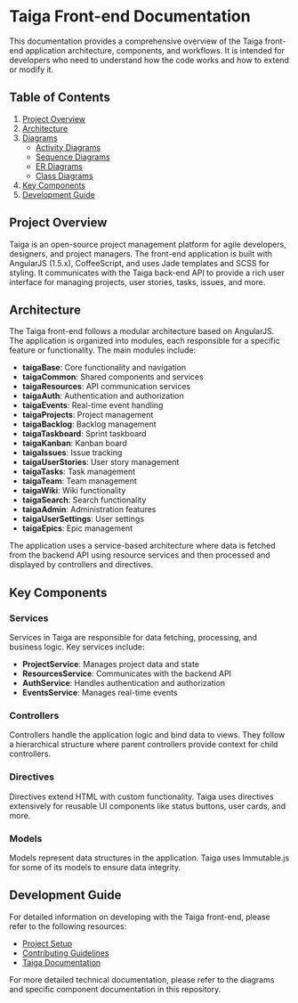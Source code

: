 # Taiga Front-end Documentation

This documentation provides a comprehensive overview of the Taiga front-end application architecture, components, and workflows. It is intended for developers who need to understand how the code works and how to extend or modify it.

## Table of Contents

1. [Project Overview](#project-overview)
2. [Architecture](#architecture)
3. [Diagrams](#diagrams)
   - [Activity Diagrams](diagrams/activity-diagrams.md)
   - [Sequence Diagrams](diagrams/sequence-diagrams.md)
   - [ER Diagrams](diagrams/er-diagrams.md)
   - [Class Diagrams](diagrams/class-diagrams.md)
4. [Key Components](#key-components)
5. [Development Guide](#development-guide)

## Project Overview

Taiga is an open-source project management platform for agile developers, designers, and project managers. The front-end application is built with AngularJS (1.5.x), CoffeeScript, and uses Jade templates and SCSS for styling. It communicates with the Taiga back-end API to provide a rich user interface for managing projects, user stories, tasks, issues, and more.

## Architecture

The Taiga front-end follows a modular architecture based on AngularJS. The application is organized into modules, each responsible for a specific feature or functionality. The main modules include:

- **taigaBase**: Core functionality and navigation
- **taigaCommon**: Shared components and services
- **taigaResources**: API communication services
- **taigaAuth**: Authentication and authorization
- **taigaEvents**: Real-time event handling
- **taigaProjects**: Project management
- **taigaBacklog**: Backlog management
- **taigaTaskboard**: Sprint taskboard
- **taigaKanban**: Kanban board
- **taigaIssues**: Issue tracking
- **taigaUserStories**: User story management
- **taigaTasks**: Task management
- **taigaTeam**: Team management
- **taigaWiki**: Wiki functionality
- **taigaSearch**: Search functionality
- **taigaAdmin**: Administration features
- **taigaUserSettings**: User settings
- **taigaEpics**: Epic management

The application uses a service-based architecture where data is fetched from the backend API using resource services and then processed and displayed by controllers and directives.

## Key Components

### Services

Services in Taiga are responsible for data fetching, processing, and business logic. Key services include:

- **ProjectService**: Manages project data and state
- **ResourcesService**: Communicates with the backend API
- **AuthService**: Handles authentication and authorization
- **EventsService**: Manages real-time events

### Controllers

Controllers handle the application logic and bind data to views. They follow a hierarchical structure where parent controllers provide context for child controllers.

### Directives

Directives extend HTML with custom functionality. Taiga uses directives extensively for reusable UI components like status buttons, user cards, and more.

### Models

Models represent data structures in the application. Taiga uses Immutable.js for some of its models to ensure data integrity.

## Development Guide

For detailed information on developing with the Taiga front-end, please refer to the following resources:

- [Project Setup](https://github.com/taigaio/taiga-front#installation)
- [Contributing Guidelines](https://github.com/taigaio/taiga-front/blob/master/CONTRIBUTING.md)
- [Taiga Documentation](https://docs.taiga.io/)

For more detailed technical documentation, please refer to the diagrams and specific component documentation in this repository.
